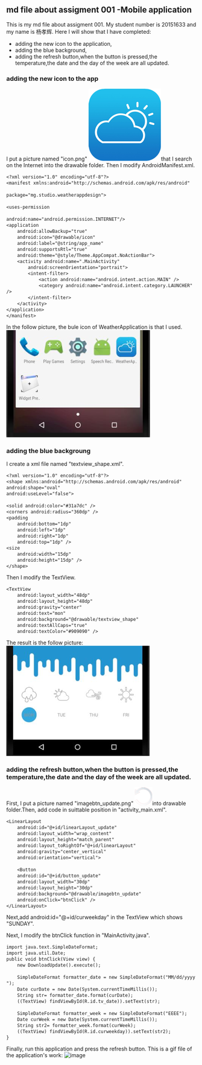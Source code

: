 ##  md file about assigment 001 -Mobile application
This is my md file about assigment 001. My student number is 20151633 and my name is 杨孝辉. Here I will show that I have completed:
- adding the new icon to the application,
- adding the blue background,
- adding the refresh button,when the button is pressed,the temperature,the date and the day of the week are all updated.

### adding the new icon to the app
I put a picture named "icon.png" ![image](https://github.com/huixiaoyang/weather-application/blob/master/icon.png)that I search on the Internet into the drawable folder. Then I modify AndroidManifest.xml.

    <?xml version="1.0" encoding="utf-8"?>
    <manifest xmlns:android="http://schemas.android.com/apk/res/android" 
    
    package="mg.studio.weatherappdesign">
   
    <uses-permission
    
    android:name="android.permission.INTERNET"/>
    <application
        android:allowBackup="true"
        android:icon="@drawable/icon"
        android:label="@string/app_name"
        android:supportsRtl="true"
        android:theme="@style/Theme.AppCompat.NoActionBar">
        <activity android:name=".MainActivity"
            android:screenOrientation="portrait">
            <intent-filter>
                <action android:name="android.intent.action.MAIN" />
                <category android:name="android.intent.category.LAUNCHER" />
            </intent-filter>
        </activity>
    </application>
    </manifest>

In the follow picture, the bule icon of WeatherApplication is that I used.
![image](https://github.com/huixiaoyang/weather-application/blob/master/myicon.JPG)

### adding the blue backgroung
I create a xml file named "textview_shape.xml".

    <?xml version="1.0" encoding="utf-8"?>
    <shape xmlns:android="http://schemas.android.com/apk/res/android"
    android:shape="oval"
    android:useLevel="false">
    
    <solid android:color="#31a7dc" />
    <corners android:radius="360dp" />
    <padding
        android:bottom="1dp"
        android:left="1dp"
        android:right="1dp"
        android:top="1dp" />
    <size 
        android:width="15dp"
        android:height="15dp" />
    </shape>


Then I modify the TextView.

    <TextView
        android:layout_width="48dp"
        android:layout_height="48dp"
        android:gravity="center"
        android:text="mon"
        android:background="@drawable/textview_shape"
        android:textAllCaps="true"
        android:textColor="#909090" />
        
The result is the follow picture:
![image](https://github.com/huixiaoyang/weather-application/blob/master/add_blue_bg.JPG)



### adding the refresh button,when the button is pressed,the temperature,the date and the day of the week are all updated.
       
First, I put a picture named "imagebtn_update.png" ![image](https://github.com/huixiaoyang/weather-application/blob/master/imagebtn_update.png)into drawable folder.Then, add code in suittable position in "activity_main.xml".

    <LinearLayout
        android:id="@+id/linearLayout_update"
        android:layout_width="wrap_content"
        android:layout_height="match_parent"
        android:layout_toRightOf="@+id/linearLayout"
        android:gravity="center_vertical"
        android:orientation="vertical">

        <Button
        android:id="@+id/button_update"
        android:layout_width="30dp"
        android:layout_height="30dp"
        android:background="@drawable/imagebtn_update"
        android:onClick="btnClick" />
    </LinearLayout>
Next,add android:id="@+id/curweekday" in the TextView which shows "SUNDAY".
    
Next, I modify the btnClick function in "MainActivity.java".

    import java.text.SimpleDateFormat;
    import java.util.Date;
    public void btnClick(View view) {
        new DownloadUpdate().execute();
        
        SimpleDateFormat formatter_date = new SimpleDateFormat("MM/dd/yyyy ");
        Date curDate = new Date(System.currentTimeMillis());
        String str= formatter_date.format(curDate);
        ((TextView) findViewById(R.id.tv_date)).setText(str);

        SimpleDateFormat formatter_week = new SimpleDateFormat("EEEE");
        Date curWeek = new Date(System.currentTimeMillis());
        String str2= formatter_week.format(curWeek);
        ((TextView) findViewById(R.id.curweekday)).setText(str2);
    }
Finally, run this application and press the refresh button.
This is a gif file of the application's work:
![image]()





